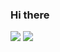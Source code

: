 ### Hi there 

<!--
**mmoojj/mmoojj** is a ✨ _special_ ✨ repository because its `README.md` (this file) appears on your GitHub profile.

Here are some ideas to get you started:

- 🔭 I’m currently working on ...
- 🌱 I’m currently learning ...
- 👯 I’m looking to collaborate on ...
- 🤔 I’m looking for help with ...
- 💬 Ask me about ...
- 📫 How to reach me: ...
- 😄 Pronouns: ...
- ⚡ Fun fact: ...
-->

<a href=&quothttps://github.com/mmoojj&quot>
<img align=&quotcenter&quot src=&quothttps://github-readme-stats.vercel.app/api?username=mmoojj&show_icons=true&count_private=true&include_all_commits=true&quot /></a>


<a href=&quothttps://github.com/mmoojj&quot>
<img align=&quotcenter&quot src=&quothttps://github-readme-stats.vercel.app/api/top-langs/?username=mmoojj&quot />
</a>
